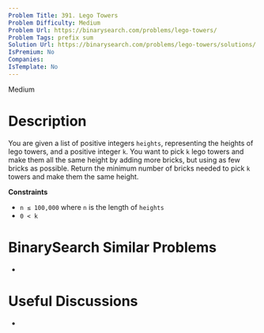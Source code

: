 ```yaml
---
Problem Title: 391. Lego Towers
Problem Difficulty: Medium
Problem Url: https://binarysearch.com/problems/lego-towers/
Problem Tags: prefix sum
Solution Url: https://binarysearch.com/problems/lego-towers/solutions/
IsPremium: No
Companies: 
IsTemplate: No
---
```


<span style="color: ;">Medium</span>

# Description

You are given a list of positive integers `heights`, representing the heights of lego towers, and a positive integer `k`. You want to pick `k` lego towers and make them all the same height by adding more bricks, but using as few bricks as possible. Return the minimum number of bricks needed to pick `k` towers and make them the same height.

**Constraints**
- `n ≤ 100,000` where `n` is the length of `heights`
- `0 < k`

# BinarySearch Similar Problems

- []()

# Useful Discussions

- []()
